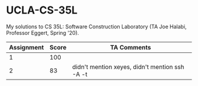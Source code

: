 # UCLA-CS-35L
My solutions to CS 35L: Software Construction Laboratory (TA Joe Halabi, Professor Eggert, Spring '20).

| Assignment | Score | TA Comments |
| ---------- | ----- | ----------- |
| 1 | 100 |  |
| 2 | 83 | didn't mention xeyes, didn't mention ssh -A -t |
